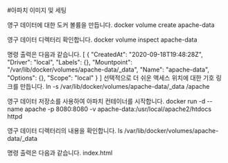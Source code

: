 #아파치 이미지 및 세팅 

영구 데이터에 대한 도커 볼륨을 만듭니다.
docker volume create apache-data

영구 데이터 디렉터리 확인합니다.
docker volume inspect apache-data

명령 출력은 다음과 같습니다.
[
    {
        "CreatedAt": "2020-09-18T19:48:28Z",
        "Driver": "local",
        "Labels": {},
        "Mountpoint": "/var/lib/docker/volumes/apache-data/_data",
        "Name": "apache-data",
        "Options": {},
        "Scope": "local"
    }
]
선택적으로 더 쉬운 액세스 위치에 대한 기호 링크를 만듭니다.
ln -s /var/lib/docker/volumes/apache-data/_data /apache

영구 데이터 저장소를 사용하여 아파치 컨테이너를 시작합니다.
docker run -d --name apache -p 8080:8080 -v apache-data:/usr/local/apache2/htdocs httpd

영구 데이터 디렉터리의 내용을 확인합니다.
ls /var/lib/docker/volumes/apache-data/_data

명령 출력은 다음과 같습니다.
index.html